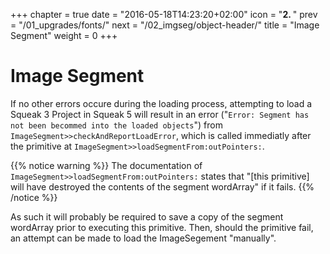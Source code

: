 +++
chapter = true
date = "2016-05-18T14:23:20+02:00"
icon = "<b>2. </b>"
prev = "/01_upgrades/fonts/"
next = "/02_imgseg/object-header/"
title = "Image Segment"
weight = 0
+++

# Image Segment

If no other errors occure during the loading process, attempting to load a Squeak 3 Project in Squeak 5 will result in an error ("`Error: Segment has not been becommed into the loaded objects`") from `ImageSegment>>checkAndReportLoadError`, which is called immediatly after the primitive at `ImageSegment>>loadSegmentFrom:outPointers:`.

{{% notice warning %}}
The documentation of `ImageSegment>>loadSegmentFrom:outPointers:` states that "[this primitive] will have destroyed the contents of the segment wordArray" if it fails.
{{% /notice %}}

As such it will probably be required to save a copy of the segment wordArray prior to executing this primitive. Then, should the primitive fail, an attempt can be made to load the ImageSegement "manually".
